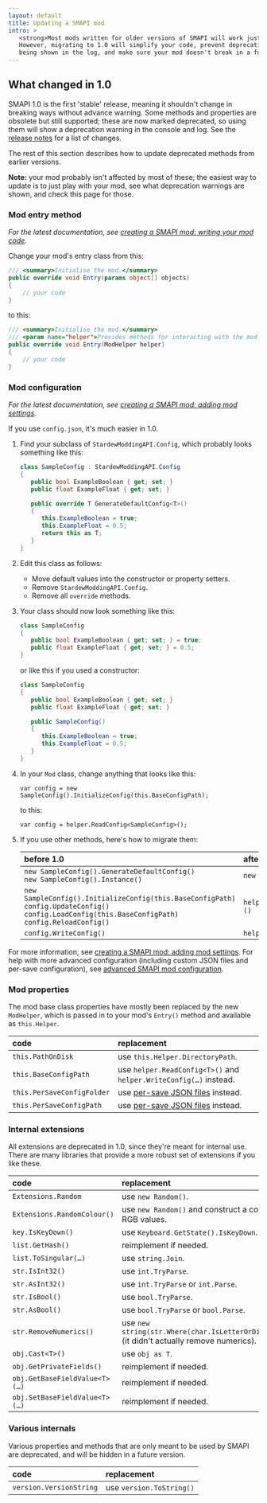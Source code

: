```yaml
---
layout: default
title: Updating a SMAPI mod
intro: >
   <strong>Most mods written for older versions of SMAPI will work just fine in newer versions.</strong>
   However, migrating to 1.0 will simplify your code, prevent deprecation warnings from
   being shown in the log, and make sure your mod doesn't break in a future version.
---
```


## What changed in 1.0
SMAPI 1.0 is the first 'stable' release, meaning it shouldn't change in breaking ways without
advance warning. Some methods and properties are obsolete but still supported; these are now marked
deprecated, so using them will show a deprecation warning in the console and log. See the
[release notes](https://github.com/ClxS/SMAPI/blob/master/release-notes.md#1x) for a list of
changes.

The rest of this section describes how to update deprecated methods from earlier versions.

<strong>Note:</strong> your mod probably isn't affected by most of these; the easiest way to update
is to just play with your mod, see what deprecation warnings are shown, and check this page for
those.

### Mod entry method
_For the latest documentation, see [creating a SMAPI mod: writing your mod code](http://canimod.com/guides/creating-a-smapi-mod-1.0#writing-your-mod-code)._

Change your mod's entry class from this:

```c#
/// <summary>Initialise the mod.</summary>
public override void Entry(params object[] objects)
{
    // your code
}
```

to this:

```c#
/// <summary>Initialise the mod.</summary>
/// <param name="helper">Provides methods for interacting with the mod directory, such as read/writing a config file or custom JSON files.</param>
public override void Entry(ModHelper helper)
{
    // your code
}
```

### Mod configuration
_For the latest documentation, see [creating a SMAPI mod: adding mod settings](http://canimod.com/guides/creating-a-smapi-mod-1.0#adding-mod-settings)._

If you use `config.json`, it's much easier in 1.0.

1. Find your subclass of `StardewModdingAPI.Config`, which probably looks something like this:

   ```c#
   class SampleConfig : StardewModdingAPI.Config
   {
      public bool ExampleBoolean { get; set; }
      public float ExampleFloat { get; set; }

      public override T GenerateDefaultConfig<T>()
      {
         this.ExampleBoolean = true;
         this.ExampleFloat = 0.5;
         return this as T;
      }
   }
   ```

2. Edit this class as follows:
   * Move default values into the constructor or property setters.
   * Remove `StardewModdingAPI.Config`.
   * Remove all `override` methods.

3. Your class should now look something like this:

   ```c#
   class SampleConfig
   {
      public bool ExampleBoolean { get; set; } = true;
      public float ExampleFloat { get; set; } = 0.5;
   }
   ```

   or like this if you used a constructor:

   ```c#
   class SampleConfig
   {
      public bool ExampleBoolean { get; set; }
      public float ExampleFloat { get; set; }

      public SampleConfig()
      {
         this.ExampleBoolean = true;
         this.ExampleFloat = 0.5;
      }
   }
   ```
4. In your `Mod` class, change anything that looks like this:

   ```
   var config = new SampleConfig().InitializeConfig(this.BaseConfigPath);
   ```

   to this:

   ```
   var config = helper.ReadConfig<SampleConfig>();
   ```

5. If you use other methods, here's how to migrate them:

   before 1.0 | after 1.0
   :--------- | :--------
   `new SampleConfig().GenerateDefaultConfig()`<br />`new SampleConfig().Instance()` | `new SampleConfig()`
   `new SampleConfig().InitializeConfig(this.BaseConfigPath)`<br />`config.UpdateConfig()`<br />`config.LoadConfig(this.BaseConfigPath)`<br />`config.ReloadConfig()` | `helper.ReadConfig<SampleConfig>()`
   `config.WriteConfig()`  | `helper.WriteConfig(config)`

For more information, see [creating a SMAPI mod: adding mod settings](/guides/creating-a-smapi-mod-1.0#adding-mod-settings).
For help with more advanced configuration (including custom JSON files and per-save configuration),
see [advanced SMAPI mod configuration](/guides/creating-a-smapi-mod-advanced-config).

### Mod properties
The mod base class properties have mostly been replaced by the new `ModHelper`, which is passed in to your
mod's `Entry()` method and available as `this.Helper`.

code | replacement
:--- | :----------
`this.PathOnDisk` | use `this.Helper.DirectoryPath`.
`this.BaseConfigPath` | use `helper.ReadConfig<T>()` and `helper.WriteConfig(…)` instead.
`this.PerSaveConfigFolder` | use [per-save JSON files](/guides/creating-a-smapi-mod-advanced-config) instead.
`this.PerSaveConfigPath` | use [per-save JSON files](/guides/creating-a-smapi-mod-advanced-config) instead.

### Internal extensions
All extensions are deprecated in 1.0, since they're meant for internal use. There are many
libraries that provide a more robust set of extensions if you like these.

code | replacement
:--- | :----------
`Extensions.Random` | use `new Random()`.
`Extensions.RandomColour()` | use `new Random()` and construct a color with random RGB values.
`key.IsKeyDown()` | use `Keyboard.GetState().IsKeyDown`.
`list.GetHash()` | reimplement if needed.
`list.ToSingular(…)` | use `string.Join`.
`str.IsInt32()` | use `int.TryParse`.
`str.AsInt32()` | use `int.TryParse` or `int.Parse`.
`str.IsBool()` | use `bool.TryParse`.
`str.AsBool()` | use `bool.TryParse` or `bool.Parse`.
`str.RemoveNumerics()` | use `new string(str.Where(char.IsLetterOrDigit).ToArray())`<br />(it didn't actually remove numerics).
`obj.Cast<T>()` | use `obj as T`.
`obj.GetPrivateFields()` | reimplement if needed.
`obj.GetBaseFieldValue<T>(…)` | reimplement if needed.
`obj.SetBaseFieldValue<T>(…)` | reimplement if needed.

### Various internals
Various properties and methods that are only meant to be used by SMAPI are deprecated, and will be
hidden in a future version.

code | replacement
:--- | :----------
`version.VersionString` | use `version.ToString()`